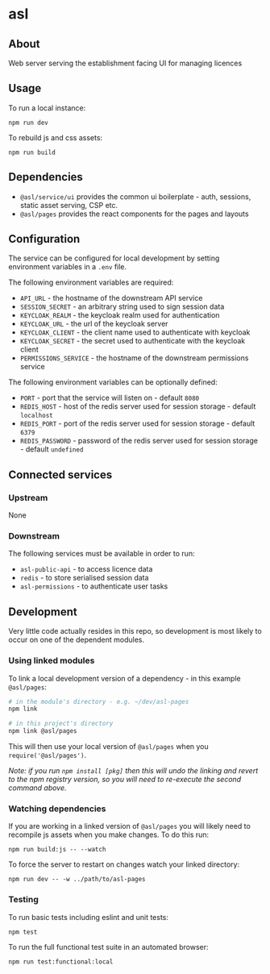 # asl

## About

Web server serving the establishment facing UI for managing licences

## Usage

To run a local instance:

```
npm run dev
```

To rebuild js and css assets:

```
npm run build
```

## Dependencies

* `@asl/service/ui` provides the common ui boilerplate - auth, sessions, static asset serving, CSP etc.
* `@asl/pages` provides the react components for the pages and layouts

## Configuration

The service can be configured for local development by setting environment variables in a `.env` file.

The following environment variables are required:

* `API_URL` - the hostname of the downstream API service
* `SESSION_SECRET` - an arbitrary string used to sign session data
* `KEYCLOAK_REALM` - the keycloak realm used for authentication
* `KEYCLOAK_URL` - the url of the keycloak server
* `KEYCLOAK_CLIENT` - the client name used to authenticate with keycloak
* `KEYCLOAK_SECRET` - the secret used to authenticate with the keycloak
 client
* `PERMISSIONS_SERVICE` - the hostname of the downstream permissions service

The following environment variables can be optionally defined:

* `PORT` - port that the service will listen on - default `8080`
* `REDIS_HOST` - host of the redis server used for session storage - default `localhost`
* `REDIS_PORT` - port of the redis server used for session storage - default `6379`
* `REDIS_PASSWORD` - password of the redis server used for session storage - default `undefined`


## Connected services

### Upstream

None

### Downstream

The following services must be available in order to run:

* `asl-public-api` - to access licence data
* `redis` - to store serialised session data
* `asl-permissions` - to authenticate user tasks

## Development

Very little code actually resides in this repo, so development is most likely to occur on one of the dependent modules.

### Using linked modules

To link a local development version of a dependency - in this example `@asl/pages`:

```bash
# in the module's directory - e.g. ~/dev/asl-pages
npm link

# in this project's directory
npm link @asl/pages
```

This will then use your local version of `@asl/pages` when you `require('@asl/pages')`.

_Note: if you run `npm install [pkg]` then this will undo the linking and revert to the npm registry version, so you will need to re-execute the second command above._

### Watching dependencies

If you are working in a linked version of `@asl/pages` you will likely need to recompile js assets when you make changes. To do this run:

```
npm run build:js -- --watch
```

To force the server to restart on changes watch your linked directory:

```
npm run dev -- -w ../path/to/asl-pages
```

### Testing

To run basic tests including eslint and unit tests:

```
npm test
```

To run the full functional test suite in an automated browser:

```
npm run test:functional:local
```

